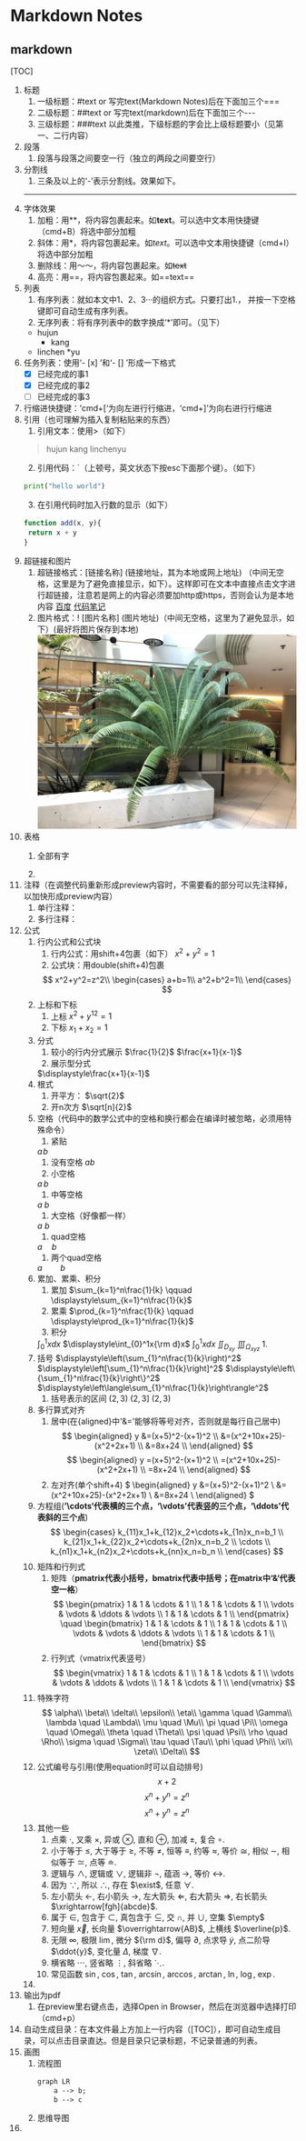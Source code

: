 # Markdown Notes
## markdown
[TOC]
1. 标题
   1. 一级标题：#text or 写完text(Markdown Notes)后在下面加三个===
   2. 二级标题：##text or 写完text(markdown)后在下面加三个---
   3. 三级标题：###text
   以此类推，下级标题的字会比上级标题要小（见第一、二行内容）
2. 段落
   1. 段落与段落之间要空一行（独立的两段之间要空行）
3. 分割线
   1. 三条及以上的‘-’表示分割线。效果如下。
   ---
4. 字体效果
   1. 加粗：用**，将内容包裹起来。如**text**。可以选中文本用快捷键（cmd+B）将选中部分加粗
   2. 斜体：用*，将内容包裹起来。如*text*。可以选中文本用快捷键（cmd+I）将选中部分加粗
   3. 删除线：用～～，将内容包裹起来。如~~text~~
   4. 高亮：用==，将内容包裹起来。如==text==
5. 列表
   1. 有序列表：就如本文中1、2、3···的组织方式。只要打出1.， 并按一下空格键即可自动生成有序列表。
   2. 无序列表：将有序列表中的数字换成‘*’即可。（见下）
   * hujun
     * kang   
   * linchen
     *yu 
6. 任务列表：使用‘- [x] ’和‘- [] ’形成一下格式 
   - [x] 已经完成的事1
   - [x] 已经完成的事2
   - [ ] 已经完成的事3 
7. 行缩进快捷键：’cmd+[‘为向左进行行缩进，‘cmd+]’为向右进行行缩进
8. 引用（也可理解为插入复制粘贴来的东西）
   1. 引用文本：使用>（如下）
   > hujun
   > kang
   > linchenyu
   2. 引用代码：`（上顿号，英文状态下按esc下面那个键）。（如下）
   ``` python
   print("hello world")
   ```
   3. 在引用代码时加入行数的显示（如下）
   ``` javascript {.line-numbers}
   function add(x, y){
    return x + y
   }
   ```
9.  超链接和图片
    1. 超链接格式：[链接名称] (链接地址，其为本地或网上地址)  （中间无空格，这里是为了避免直接显示，如下）。这样即可在文本中直接点击文字进行超链接，注意若是网上的内容必须要加http或https，否则会认为是本地内容
    [百度](https://www.baidu.com)
    [代码笔记](code.md)
    2. 图片格式：! [图片名称] (图片地址)（中间无空格，这里为了避免显示，如下）(最好将图片保存到本地)
    ![fern](./images/image000.png)
10. 表格
    1. 全部有字
    
    2. 
11. 注释（在调整代码重新形成preview内容时，不需要看的部分可以先注释掉，以加快形成preview内容）
    1. 单行注释：<!-- text -->
    2. 多行注释：<!-- text
    text
    text
    -->
12. 公式
    1. 行内公式和公式块
        1. 行内公式：用shift+4包裹（如下）
        $x^2+y^2=1$
        1. 公式块：用double(shift+4)包裹
        <!-- 
        1."\\"在下面的公式中是换行的意思 
        2.使用$$包裹多行公式可以使他们都居中
        -->
        $$
        x^2+y^2=z^2\\
        \begin{cases}
        a+b=1\\
        a^2+b^2=1\\
        \end{cases}
        $$
    2. 上标和下标
        1. 上标
        $x^2+y^{12}=1$
        1. 下标
        $x_1+x_2=1$
    3. 分式
        1. 较小的行内分式展示
        $\frac{1}{2}$
        $\frac{x+1}{x-1}$
        1. 展示型分式
        <!-- \displaystyle 的作用是将行内展示变为块状展示-->
        $\displaystyle\frac{x+1}{x-1}$
    4. 根式
        1. 开平方：
        $\sqrt{2}$
        1. 开n次方
        $\sqrt[n]{2}$
    5. 空格（代码中的数学公式中的空格和换行都会在编译时被忽略，必须用特殊命令）
        1. 紧贴
        <!-- \! -->
        $a\!b$
        1. 没有空格
        $ab$
        1. 小空格
        <!-- \, -->
        $a\,b$
        1. 中等空格
        <!-- \; -->
        $a\;b$
        1. 大空格（好像都一样）
        <!-- \+space -->
        $a\ b$
        1. quad空格
        <!-- \quad+space -->
        $a\quad b$
        1. 两个quad空格
        <!-- \qquad+space -->
        $a\qquad b$
    6. 累加、累乘、积分
        1. 累加
        $\sum_{k=1}^n\frac{1}{k} \qquad \displaystyle\sum_{k=1}^n\frac{1}{k}$
        1. 累乘
        $\prod_{k=1}^n\frac{1}{k} \qquad \displaystyle\prod_{k=1}^n\frac{1}{k}$
        1. 积分
        <!-- 
        1.公式里的字符的字体默认为某种字体，\rm可以移除这种格式 
        2.\int为单重积分；\iint为双重积分；\iiint为三重积分
        -->
        $\displaystyle\int_{0}^1xdx$
        $\displaystyle\int_{0}^1x{\rm d}x$
        $\int_{0}^1xdx$
        $\iint_{D_{xy}}$
        $\iiint_{\Omega_{xyz}}$
        1. 
    7. 括号
        <!--
        1.小括号（）
        2.中括号[]
        3.大括号\{ \}
        4.尖括号\langle \rangle
        -->
        $\displaystyle\left(\sum_{1}^n\frac{1}{k}\right)^2$
        $\displaystyle\left[\sum_{1}^n\frac{1}{k}\right]^2$
        $\displaystyle\left\{\sum_{1}^n\frac{1}{k}\right\}^2$
        $\displaystyle\left\langle\sum_{1}^n\frac{1}{k}\right\rangle^2$
        1. 括号表示的区间
        $\displaystyle\left(2,3\right)$
        $\displaystyle\left(2,3\right]$
        $\left(2,3\right)$
    8. 多行算式对齐
       1. 居中(在{aligned}中'&='能够将等号对齐，否则就是每行自己居中)
       $$
       \begin{aligned}
       y &=(x+5)^2-(x+1)^2 \\
       &=(x^2+10x+25)-(x^2+2x+1) \\
       &=8x+24 \\
       \end{aligned}
       $$
       $$
       \begin{aligned}
       y =(x+5)^2-(x+1)^2 \\
       =(x^2+10x+25)-(x^2+2x+1) \\
       =8x+24 \\
       \end{aligned}
       $$
       1. 左对齐(单个shift+4)
       $
       \begin{aligned}
       y &=(x+5)^2-(x+1)^2 \\
       &=(x^2+10x+25)-(x^2+2x+1) \\
       &=8x+24 \\
       \end{aligned}
       $
    9.  方程组(**’\cdots‘代表横的三个点，‘\vdots’代表竖的三个点，‘\ddots’代表斜的三个点**)
        $$
        \begin{cases}
        k_{11}x_1+k_{12}x_2+\cdots+k_{1n}x_n=b_1 \\
        k_{21}x_1+k_{22}x_2+\cdots+k_{2n}x_n=b_2 \\
        \cdots \\
        k_{n1}x_1+k_{n2}x_2+\cdots+k_{nn}x_n=b_n \\
        \end{cases}
        $$
    10. 矩阵和行列式
        1. 矩阵（**pmatrix代表小括号，bmatrix代表中括号；在matrix中‘&‘代表空一格**）
        $$
        \begin{pmatrix}
        1 & 1 & \cdots & 1 \\
        1 & 1 & \cdots & 1 \\
        \vdots & \vdots & \ddots & \vdots \\
        1 & 1 & \cdots & 1 \\
        \end{pmatrix}
        \quad
        \begin{bmatrix}
        1 & 1 & \cdots & 1 \\
        1 & 1 & \cdots & 1 \\
        \vdots & \vdots & \ddots & \vdots \\
        1 & 1 & \cdots & 1 \\
        \end{bmatrix}
        $$
        1. 行列式（vmatrix代表竖号）
            $$
            \begin{vmatrix}
            1 & 1 & \cdots & 1 \\
            1 & 1 & \cdots & 1 \\
            \vdots & \vdots & \ddots & \vdots \\
            1 & 1 & \cdots & 1 \\
            \end{vmatrix}
            $$
    11. 特殊字符
    $$
    \alpha\\
    \beta\\
    \delta\\
    \epsilon\\
    \eta\\
    \gamma \quad \Gamma\\
    \lambda \quad \Lambda\\
    \mu \quad \Mu\\
    \pi \quad \Pi\\
    \omega \quad \Omega\\
    \theta \quad \Theta\\
    \psi \quad \Psi\\
    \rho \quad \Rho\\
    \sigma \quad \Sigma\\
    \tau \quad \Tau\\
    \phi \quad \Phi\\
    \xi\\
    \zeta\\
    \Delta\\
    $$
    1.  公式编号与引用(使用equation时可以自动排号)
    $$
    x+2\tag{1.2}
    $$
    $$
    \begin{equation}
    x^n+y^n=z^n
    \end{equation}
    $$
    $$
    \begin{equation}
    x^n+y^n=z^n
    \end{equation}
    $$
    1.  其他一些
        1. 点乘 $\cdot$, 叉乘 $\times$, 异或 $\otimes$, 直和 $\oplus$, 加减 $\pm$, 复合 $\circ$.
        2. 小于等于 $\leq$, 大于等于 $\geq$, 不等 $\neq$, 恒等 $\equiv$, 约等 $\approx$, 等价 $\cong$, 相似 $\sim$, 相似等于 $\simeq$, 点等 $\doteq$.
        3. 逻辑与 $\land$, 逻辑或 $\lor$, 逻辑非 $\lnot$, 蕴涵 $\to$, 等价 $\leftrightarrow$.
        4. 因为 $\because$, 所以 $\therefore$, 存在 $\exist$, 任意 $\forall$.
        5. 左小箭头 $\leftarrow$, 右小箭头 $\rightarrow$, 左大箭头 $\Leftarrow$, 右大箭头 $\Rightarrow$, 右长箭头 $\xrightarrow[fgh]{abcde}$.
        6. 属于 $\in$, 包含于 $\subset$, 真包含于 $\subseteq$, 交 $\cap$, 并 $\cup$, 空集 $\empty$
        7. 短向量 $\vec{x}$, 长向量 $\overrightarrow{AB}$, 上横线 $\overline{p}$.
        8. 无限 $\infty$, 极限 $\lim$, 微分 ${\rm d}$, 偏导 $\partial$, 点求导 $\dot{y}$, 点二阶导 $\ddot{y}$, 变化量 $\Delta$, 梯度 $\nabla$.
        9. 横省略 $\cdots$, 竖省略 $\vdots$, 斜省略 $\ddots$.
        10. 常见函数 $\sin$, $\cos$, $\tan$, $\arcsin$, $\arccos$, $\arctan$, $\ln$, $\log$, $\exp$.
    2.  
13. 输出为pdf
    1. 在preview里右键点击，选择Open in Browser，然后在浏览器中选择打印（cmd+p）
14. 自动生成目录：在本文件最上方加上一行内容（[TOC]），即可自动生成目录，可以点击目录直达。但是目录只记录标题，不记录普通的列表。
15. 画图
    1. 流程图
        ```mermaid
        graph LR
            a --> b;
            b --> c
        ```    
    2. 思维导图
16. 